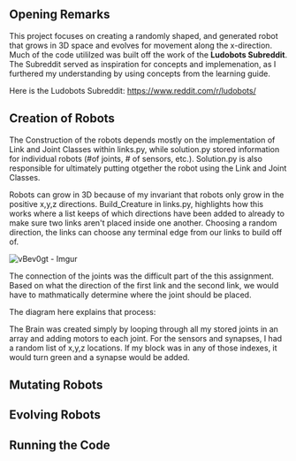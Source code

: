 ## Opening Remarks
This project focuses on creating a randomly shaped, and generated robot that grows in 3D space and evolves for movement along the x-direction. Much of the code utililzed was built off the work of the **Ludobots Subreddit**. The Subreddit served as inspiration for concepts and implemenation, as I furthered my understanding by using concepts from the learning guide.

Here is the Ludobots Subreddit: https://www.reddit.com/r/ludobots/

## Creation of Robots
The Construction of the robots depends mostly on the implementation of Link and Joint Classes within links.py, while solution.py stored information for individual robots (#of joints, # of sensors, etc.). Solution.py is also responsible for ultimately putting otgether the robot using the Link and Joint Classes.

Robots can grow in 3D because of my invariant that robots only grow in the positive x,y,z directions. Build_Creature in links.py, highlights how this works where a list keeps of which directions have been added to already to make sure two links aren't placed inside one another. Choosing a random direction, the links can choose any terminal edge from our links to build off of.

![vBev0gt - Imgur](https://user-images.githubusercontent.com/109482739/225128071-700f0834-ac9b-423f-99e2-e808e7d7e39d.jpg)


The connection of the joints was the difficult part of the this assignment. Based on what
the direction of the first link and the second link, we would have to mathmatically determine
where the joint should be placed.

The diagram here explains that process:


The Brain was created simply by looping through all my stored joints in an array and 
adding motors to each joint. For the sensors and synapses, I had a random list of x,y,z locations.
If my block was in any of those indexes, it would turn green and a synapse would be added.

## Mutating Robots

## Evolving Robots

## Running the Code

